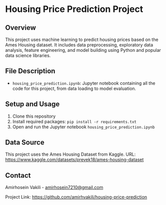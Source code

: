 # Housing Price Prediction Project

## Overview
This project uses machine learning to predict housing prices based on the Ames Housing dataset. It includes data preprocessing, exploratory data analysis, feature engineering, and model building using Python and popular data science libraries.

## File Description
- `housing_price_prediction.ipynb`: Jupyter notebook containing all the code for this project, from data loading to model evaluation.

## Setup and Usage
1. Clone this repository
2. Install required packages: `pip install -r requirements.txt`
3. Open and run the Jupyter notebook `housing_price_prediction.ipynb`

## Data Source
This project uses the Ames Housing Dataset from Kaggle.
URL: https://www.kaggle.com/datasets/prevek18/ames-housing-dataset

## Contact
Amirhosein Vakili - amirhosein7210@gmail.com

Project Link: https://github.com/amirhvakili/housing-price-prediction
